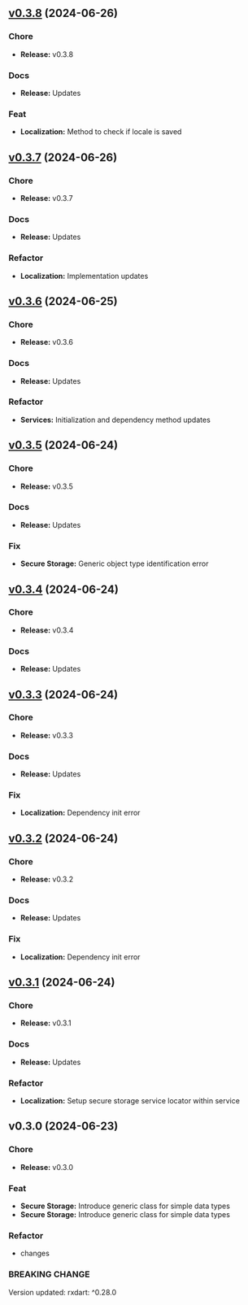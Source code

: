
<a name="v0.3.8"></a>
## [v0.3.8](https://github.com/CeylonCodeLabs/ccl_packages/compare/v0.3.7...v0.3.8) (2024-06-26)

### Chore

* **Release:** v0.3.8

### Docs

* **Release:** Updates

### Feat

* **Localization:** Method to check if locale is saved


<a name="v0.3.7"></a>
## [v0.3.7](https://github.com/CeylonCodeLabs/ccl_packages/compare/v0.3.6...v0.3.7) (2024-06-26)

### Chore

* **Release:** v0.3.7

### Docs

* **Release:** Updates

### Refactor

* **Localization:** Implementation updates


<a name="v0.3.6"></a>
## [v0.3.6](https://github.com/CeylonCodeLabs/ccl_packages/compare/v0.3.5...v0.3.6) (2024-06-25)

### Chore

* **Release:** v0.3.6

### Docs

* **Release:** Updates

### Refactor

* **Services:** Initialization and dependency method updates


<a name="v0.3.5"></a>
## [v0.3.5](https://github.com/CeylonCodeLabs/ccl_packages/compare/v0.3.4...v0.3.5) (2024-06-24)

### Chore

* **Release:** v0.3.5

### Docs

* **Release:** Updates

### Fix

* **Secure Storage:** Generic object type identification error


<a name="v0.3.4"></a>
## [v0.3.4](https://github.com/CeylonCodeLabs/ccl_packages/compare/v0.3.3...v0.3.4) (2024-06-24)

### Chore

* **Release:** v0.3.4

### Docs

* **Release:** Updates


<a name="v0.3.3"></a>
## [v0.3.3](https://github.com/CeylonCodeLabs/ccl_packages/compare/v0.3.2...v0.3.3) (2024-06-24)

### Chore

* **Release:** v0.3.3

### Docs

* **Release:** Updates

### Fix

* **Localization:** Dependency init error


<a name="v0.3.2"></a>
## [v0.3.2](https://github.com/CeylonCodeLabs/ccl_packages/compare/v0.3.1...v0.3.2) (2024-06-24)

### Chore

* **Release:** v0.3.2

### Docs

* **Release:** Updates

### Fix

* **Localization:** Dependency init error


<a name="v0.3.1"></a>
## [v0.3.1](https://github.com/CeylonCodeLabs/ccl_packages/compare/v0.3.0...v0.3.1) (2024-06-24)

### Chore

* **Release:** v0.3.1

### Docs

* **Release:** Updates

### Refactor

* **Localization:** Setup secure storage service locator within service


<a name="v0.3.0"></a>
## v0.3.0 (2024-06-23)

### Chore

* **Release:** v0.3.0

### Feat

* **Secure Storage:** Introduce generic class for simple data types
* **Secure Storage:** Introduce generic class for simple data types

### Refactor

* changes

### BREAKING CHANGE


Version updated: rxdart: ^0.28.0


